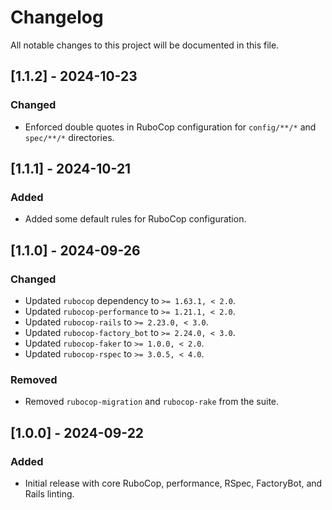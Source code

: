 # Changelog

All notable changes to this project will be documented in this file.

## [1.1.2] - 2024-10-23
### Changed
- Enforced double quotes in RuboCop configuration for `config/**/*` and `spec/**/*` directories.

## [1.1.1] - 2024-10-21
### Added
- Added some default rules for RuboCop configuration.

## [1.1.0] - 2024-09-26
### Changed
- Updated `rubocop` dependency to `>= 1.63.1, < 2.0`.
- Updated `rubocop-performance` to `>= 1.21.1, < 2.0`.
- Updated `rubocop-rails` to `>= 2.23.0, < 3.0`.
- Updated `rubocop-factory_bot` to `>= 2.24.0, < 3.0`.
- Updated `rubocop-faker` to `>= 1.0.0, < 2.0`.
- Updated `rubocop-rspec` to `>= 3.0.5, < 4.0`.

### Removed
- Removed `rubocop-migration` and `rubocop-rake` from the suite.

## [1.0.0] - 2024-09-22
### Added
- Initial release with core RuboCop, performance, RSpec, FactoryBot, and Rails linting.

